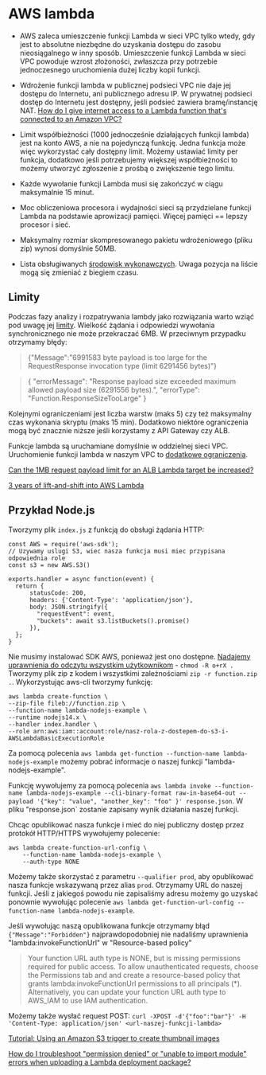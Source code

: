 # AWS lambda

* AWS zaleca umieszczenie funkcji Lambda w sieci VPC tylko wtedy, gdy jest to absolutne niezbędne do uzyskania dostępu do zasobu nieosiągalnego w inny sposób. Umieszczenie funkcji Lambda w sieci VPC powoduje wzrost złożoności, zwłaszcza przy potrzebie jednoczesnego uruchomienia dużej liczby kopii funkcji.

* Wdrożenie funkcji lambda w publicznej podsieci VPC nie daje jej dostępu do Internetu, ani publicznego adresu IP. W prywatnej podsieci dostęp do Internetu jest dostępny, jeśli podsieć zawiera bramę/instancję NAT. [How do I give internet access to a Lambda function that's connected to an Amazon VPC?](https://aws.amazon.com/premiumsupport/knowledge-center/internet-access-lambda-function/)

* Limit współbieżności (1000 jednocześnie działających funkcji lambda) jest na konto AWS, a nie na pojedynczą funkcję. Jedna funkcja może więc wykorzystać cały dostępny limit. Możemy ustawiać limity per funkcja, dodatkowo jeśli potrzebujemy większej współbieżności to możemy utworzyć zgłoszenie z prośbą o zwiększenie tego limitu.

* Każde wywołanie funkcji Lambda musi się zakończyć w ciągu maksymalnie 15 minut.

* Moc obliczeniowa procesora i wydajności sieci są przydzielane funkcji Lambda na podstawie aprowizacji pamięci. Więcej pamięci == lepszy procesor i sieć.

* Maksymalny rozmiar skompresowanego pakietu wdrożeniowego (pliku zip) wynosi domyślnie 50MB.

* Lista obsługiwanych [środowisk wykonawczych](https://github.com/boto/botocore/blob/develop/botocore/data/lambda/2015-03-31/service-2.json#L4791). Uwaga pozycja na liście mogą się zmieniać z biegiem czasu.

## Limity

Podczas fazy analizy i rozpatrywania lambdy jako rozwiązania warto wziąć pod uwagę jej [limity](https://docs.aws.amazon.com/lambda/latest/dg/gettingstarted-limits.html).
Wielkość żądania i odpowiedzi wywołania synchronicznego nie może przekraczać 6MB. W przeciwnym przypadku otrzymamy błędy:

> {"Message":"6991583 byte payload is too large for the RequestResponse invocation type (limit 6291456 bytes)"}

> {
>   "errorMessage": "Response payload size exceeded maximum allowed payload size (6291556 bytes).",
>   "errorType": "Function.ResponseSizeTooLarge"
> }

Kolejnymi ograniczeniami jest liczba warstw (maks 5) czy też maksymalny czas wykonania skryptu (maks 15 min).
Dodatkowo niektóre ograniczenia mogą być znacznie niższe jeśli korzystamy z API Gateway czy ALB.

Funkcje lambda są uruchamiane domyślnie w oddzielnej sieci VPC. Uruchomienie funkcji lambda w naszym VPC to [dodatkowe ograniczenia](https://docs.aws.amazon.com/lambda/latest/dg/configuration-vpc.html#vpc-internet).

[Can the 1MB request payload limit for an ALB Lambda target be increased?](https://www.repost.aws/questions/QUPHFFlMKbT-urD9l3gHMdLQ/can-the-1-mb-request-payload-limit-for-an-alb-lambda-target-be-increased)

[3 years of lift-and-shift into AWS Lambda](https://blog.deleu.dev/lift-and-shift-aws-lambda/)

## Przykład Node.js

Tworzymy plik `index.js` z funkcją do obsługi żądania HTTP:

```
const AWS = require('aws-sdk');
// Uzywamy uslugi S3, wiec nasza funkcja musi miec przypisana odpowiednia role
const s3 = new AWS.S3()

exports.handler = async function(event) {
  return {
      statusCode: 200,
      headers: {'Content-Type': 'application/json'},
      body: JSON.stringify({
        "requestEvent": event,
        "buckets": await s3.listBuckets().promise()
      }),
  };
}

```

Nie musimy instalować SDK AWS, ponieważ jest ono dostępne.
[Nadajemy uprawnienia do odczytu wszystkim użytkownikom](https://docs.aws.amazon.com/lambda/latest/dg/troubleshooting-deployment.html#troubleshooting-deployment-denied) - `chmod -R o+rX .`
Tworzymy plik zip z kodem i wszystkimi zależnościami `zip -r function.zip .`.
Wykorzystując aws-cli tworzymy funkcję:

```
aws lambda create-function \
--zip-file fileb://function.zip \
--function-name lambda-nodejs-example \
--runtime nodejs14.x \
--handler index.handler \
--role arn:aws:iam::account:role/nasz-rola-z-dostepem-do-s3-i-AWSLambdaBasicExecutionRole
```

Za pomocą polecenia `aws lambda get-function --function-name lambda-nodejs-example` możemy pobrać informacje o naszej funkcji "lambda-nodejs-example".

Funkcję wywołujemy za pomocą polecenia `aws lambda invoke --function-name lambda-nodejs-example --cli-binary-format raw-in-base64-out --payload '{"key": "value", "another_key": "foo" }' response.json`. W pliku "response.json` zostanie zapisany wynik działania naszej funkcji.

Chcąc opublikować nasza funkcje i mieć do niej publiczny dostęp przez protokół HTTP/HTTPS wywołujemy polecenie:

```
aws lambda create-function-url-config \
    --function-name lambda-nodejs-example \
    --auth-type NONE
```

Możemy także skorzystać z parametru `--qualifier prod`, aby opublikować nasza funkcje wskazywaną przez alias `prod`.
Otrzymamy URL do naszej funkcji. Jeśli z jakiegoś powodu nie zapisaliśmy adresu możemy go uzyskać ponownie wywołując polecenie `aws lambda get-function-url-config --function-name lambda-nodejs-example`.

Jeśli wywołując naszą opublikowana funkcje otrzymamy błąd `{"Message":"Forbidden"}` najprawdopodobniej nie nadaliśmy uprawnienia "lambda:invokeFunctionUrl" w "Resource-based policy"
> Your function URL auth type is NONE, but is missing permissions required for public access. To allow unauthenticated requests, choose the Permissions tab and and create a resource-based policy that grants lambda:invokeFunctionUrl permissions to all principals (*). Alternatively, you can update your function URL auth type to AWS_IAM to use IAM authentication.

Możemy także wysłać request POST: `curl -XPOST -d'{"foo":"bar"}' -H 'Content-Type: application/json' <url-naszej-funkcji-lambda>`

[Tutorial: Using an Amazon S3 trigger to create thumbnail images](https://docs.aws.amazon.com/lambda/latest/dg/with-s3-tutorial.html#s3-tutorial-events-adminuser-create-test-function-upload-zip-test-manual-invoke)

[How do I troubleshoot "permission denied" or "unable to import module" errors when uploading a Lambda deployment package?](https://aws.amazon.com/premiumsupport/knowledge-center/lambda-deployment-package-errors/)
